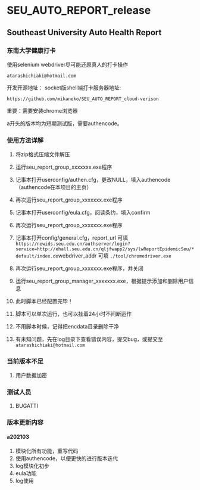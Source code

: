 # SEU_AUTO_REPORT_release
## Southeast University Auto Health Report

### 东南大学健康打卡

使用selenium webdriver尽可能还原真人的打卡操作

`atarashichiaki@hotmail.com`

开发开源地址：  socket版shell端打卡服务器地址:

`https://github.com/mikaneko/SEU_AUTO_REPORT_cloud-verison`

重要：需要安装chrome浏览器

a开头的版本均为短期测试版，需要authencode。

### 使用方法详解
1. 将zip格式压缩文件解压

2. 运行seu_report_group_xxxxxxx.exe程序

3. 记事本打开userconfig/authen.cfg，更改NULL，填入authencode（authencode在本项目的主页）

4. 再次运行seu_report_group_xxxxxxx.exe程序

5. 记事本打开userconfig/eula.cfg，阅读条约，填入confirm

6. 再次运行seu_report_group_xxxxxxx.exe程序

7. 记事本打开config/general.cfg，report_url 可填`https://newids.seu.edu.cn/authserver/login?service=http://ehall.seu.edu.cn/qljfwapp2/sys/lwReportEpidemicSeu/*default/index.do`webdriver_addr 可填 `./tool/chromedriver.exe`

8. 再次运行seu_report_group_xxxxxxx.exe程序，并关闭

9. 运行seu_report_group_manager_xxxxxxx.exe，根据提示添加和删除用户信息

10. 此时脚本已经配置完毕！

11. 脚本可以单次运行，也可以挂着24小时不间断运作

12. 不用脚本时候，记得把encdata目录删除干净

13. 有未知问题，先在log目录下查看错误内容，提交bug，或提交至`atarashichiaki@hotmail.com`

### 当前版本不足
1. 用户数据加密

### 测试人员
1. BUGATTI

### 版本更新内容
#### a202103
1. 模块化所有功能，重写代码
2. 使用authencode，以便更快的进行版本迭代
3. log模块化初步
4. eula功能
5. log使用